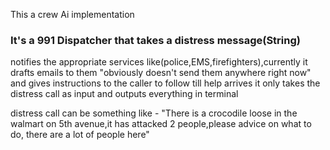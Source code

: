 This a crew Ai implementation

### It's a 991 Dispatcher that takes a distress message(String)

notifies the appropriate services like(police,EMS,firefighters),currently it drafts emails to them "obviously doesn't send them anywhere right now"
and gives instructions to the caller to follow till help arrives
it only takes the distress call as input and outputs everything in terminal

distress call can be something like - "There is a crocodile loose in the walmart on 5th avenue,it has attacked 2 people,please advice on what to do, there are a lot of people here"

